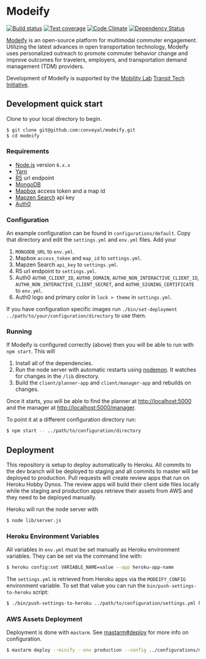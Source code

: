 # Modeify

[![Build status][travis-image]][travis-url]
[![Test coverage][coveralls-image]][coveralls-url]
[![Code Climate][code-climate-image]][code-climate-url]
[![Dependency Status][david-image]][david-url]

[travis-image]: https://img.shields.io/travis/conveyal/modeify.svg?style=flat-square
[travis-url]: https://travis-ci.org/conveyal/modeify
[coveralls-image]: https://img.shields.io/coveralls/conveyal/modeify.svg?style=flat-square
[coveralls-url]: https://coveralls.io/r/conveyal/modeify?branch=master
[code-climate-image]: http://img.shields.io/codeclimate/github/conveyal/modeify.svg?style=flat-square
[code-climate-url]: https://codeclimate.com/github/conveyal/modeify
[david-image]: http://img.shields.io/david/conveyal/modeify.svg?style=flat-square
[david-url]: https://david-dm.org/conveyal/modeify

[Modeify](http://modeify.co) is an open-source platform for multimodal commuter engagement. Utilizing the latest advances in open transportation technology, Modeify uses personalized outreach to promote commuter behavior change and improve outcomes for travelers, employers, and transportation demand management (TDM) providers.

Development of Modeify is supported by the [Mobility Lab](http://mobilitylab.org/) [Transit Tech Initiative](http://mobilitylab.org/tech/transit-tech-initiative/).

## Development quick start

Clone to your local directory to begin.

```bash
$ git clone git@github.com:conveyal/modeify.git
$ cd modeify
```

### Requirements

* [Node.js](https://nodejs.org/) version `6.x.x`
* [Yarn](https://yarnpkg.com/en/)
* [R5](https://github.com/conveyal/r5) url endpoint
* [MongoDB](https://www.mongodb.org/)
* [Mapbox](https://mapbox.com) access token and a map id
* [Mapzen Search](https://mapzen.com/projects/search/) api key
* [Auth0](https://auth0.com)

### Configuration

An example configuration can be found in `configurations/default`. Copy that directory and edit the `settings.yml` and `env.yml` files. Add your

1. `MONGODB_URL` to `env.yml`.
2. Mapbox `access_token` and `map_id` to `settings.yml`.
3. Mapzen Search `api_key` to `settings.yml`.
4. R5 url endpoint to `settings.yml`.
5. Auth0 `AUTH0_CLIENT_ID`, `AUTH0_DOMAIN`, `AUTH0_NON_INTERACTIVE_CLIENT_ID`, `AUTH0_NON_INTERACTIVE_CLIENT_SECRET`, and `AUTH0_SIGNING_CERTIFICATE` to `env.yml`.
6. Auth0 logo and primary color in `lock > theme` in `settings.yml`.

If you have configuration specific images run `./bin/set-deployment ../path/to/your/configuration/directory` to use them.

### Running

If Modeify is configured correctly (above) then you will be able to run with `npm start`. This will

1. Install all of the dependencies.
2. Run the node server with automatic restarts using [nodemon](http://nodemon.io/). It watches for changes in the `/lib` directory.
3. Build the `client/planner-app` and `client/manager-app` and rebuilds on changes.

Once it starts, you will be able to find the planner at [http://localhost:5000](http://localhost:5000) and the manager at [http://localhost:5000/manager](http://localhost:5000/manager).

To point it at a different configuration directory run:

```bash
$ npm start -- ../path/to/configuration/directory
```

## Deployment

This repository is setup to deploy automatically to Heroku. All commits to the dev branch will be deployed to staging and all commits to master will be deployed to production. Pull requests will create review apps that run on Heroku Hobby Dynos. The review apps will build their client side files locally while the staging and production apps retrieve their assets from AWS and they need to be deployed manually.

Heroku will run the node server with

```bash
$ node lib/server.js
```

### Heroku Environment Variables

All variables in `env.yml` must be set manually as Heroku environment variables. They can be set via the command line with:

```bash
$ heroku config:set VARIABLE_NAME=value --app heroku-app-name
```

The `settings.yml` is retrieved from Heroku apps via the `MODEIFY_CONFIG` environment variable. To set that value you can run the `bin/push-settings-to-heroku` script:

```bash
$ ./bin/push-settings-to-heroku ../path/to/configuration/settings.yml heroku-app-name
```

### AWS Assets Deployment

Deployment is done with `mastarm`. See [mastarm#deploy](https://github.com/conveyal/mastarm#deploy) for more info on configuration.

```bash
$ mastarm deploy --minify --env production --config ../configurations/modeify
```
